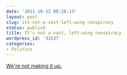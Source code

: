 ```yaml
---
date: '2011-10-12 08:28:13'
layout: post
slug: its-not-a-vast-left-wing-conspiracy
status: publish
title: It's not a vast, left-wing conspiracy
wordpress_id: '31537'
categories:
- Politics
---
```


[We're not making it up.](http://www.patheos.com/community/slacktivist/2011/10/10/liberal-bloggers-did-not-stage-the-values-voter-summit/)

